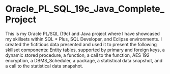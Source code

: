 # Oracle_PL_SQL_19c_Java_Complete_Project
This is my Oracle PL/SQL (19c) and Java project where I have showcased my skillsets within SQL * Plus, SQL Developer, and Eclipse environments.  I created the fictitious data presented and used it to present the following skillset components:  Entity tables, supported by primary and foreign keys, a dynamic stored procedure, a function, a call to the function, AES 192 encryption, a DBMS_Scheduler, a package, a statistical data snapshot, and a call to the statistical data snapshot.  
